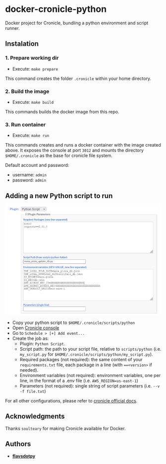 # docker-cronicle-python

Docker project for Cronicle, bundling a python environment and script runner.

## Instalation

### 1. Prepare working dir

* Execute: `make prepare`

This command creates the folder `.cronicle` within your home directory.

### 2. Build the image

* Execute: `make build`

This commands builds the docker image from this repo.

### 3. Run container

* Execute: `make run`

This commands creates and runs a docker container with the image created above. It exposes the console at port `3012` and mounts the directory `$HOME/.cronicle` as the base for cronicle file system.

Default account and password:

- username: `admin`
- password: `admin`

## Adding a new Python script to run

![](./docs/job.png)

* Copy your python script to `$HOME/.cronicle/scripts/python`
* Open [Cronicle console](localhost:3012)
* Go to `Schedule > [+] Add event...`
* Create the job as:
  * Plugin: `Python Script`.
  * Script path: the path to your script file, relative to `scripts/python` (i.e. `my_script.py` for `$HOME/.cronicle/scripts/python/my_script.py`).
  * Required packages (not required): the same content of your `requirements.txt` file, each package in a line (with `==<version>` if needed).
  * Environment variables (not required): environment variables, one per line, in the format of a .env file (i.e. `AWS_REGION=us-east-1`)
  * Parameters (not required): single string of script parameters (i.e. `--v -f file.txt`)

For all other configurations, please refer to [cronicle official docs](https://github.com/jhuckaby/Cronicle/blob/master/docs/WebUI.md).

## Acknowledgments

Thanks `soulteary` for making Cronicle available for Docker.

## Authors

* **[flavsdotpy](github.com/flavsdotpy)**
